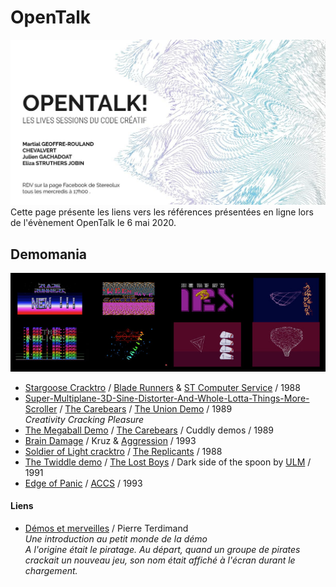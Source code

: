 # OpenTalk
![OpenTalk!](_images/OpenTalk_Stereolux_web.jpg)
<br />
Cette page présente les liens vers les références présentées en ligne lors de l'évènement OpenTalk le 6 mai 2020. 

## Demomania
![Demos](_images/OpenTalk_Stereolux_demos_intros.jpg)

* [Stargoose Cracktro](https://www.youtube.com/watch?v=TrN5xsfBvHQ) / [Blade Runners](https://demozoo.org/groups/31439/) & [ST Computer Service](https://demozoo.org/groups/36386/) / 1988
* [Super-Multiplane-3D-Sine-Distorter-And-Whole-Lotta-Things-More-Scroller](https://youtu.be/comSfq97R9s?t=3296) / [The Carebears](https://demozoo.org/groups/2050/) / [The Union Demo](https://demozoo.org/productions/68152/) / 1989<br />*Creativity Cracking Pleasure*
* [The Megaball Demo](https://youtu.be/5pRelt_CPVk?t=4314) / [The Carebears](https://demozoo.org/groups/2050/) / Cuddly demos / 1989
* [Brain Damage](https://www.youtube.com/watch?v=EG0fk2o88xg) / Kruz & [Aggression](https://demozoo.org/groups/365/) / 1993
* [Soldier of Light cracktro](https://www.youtube.com/watch?v=m4YcjQ9j7Bw) / [The Replicants](https://demozoo.org/groups/31491/) / 1988
* [The Twiddle demo](https://youtu.be/nqHK4IQhtVo?t=1694) / [The Lost Boys](https://demozoo.org/groups/36386/) / Dark side of the spoon by [ULM](https://demozoo.org/groups/2274/) / 1991
* [Edge of Panic](https://www.youtube.com/watch?v=bkGBmBIFOaI) / [ACCS](https://demozoo.org/groups/32195/) / 1993

#### Liens
* [Démos et merveilles](http://www.codercorner.com/DemosEtMerveilles.htm) / Pierre Terdimand<br />*Une introduction au petit monde de la démo*<br />*A l'origine était le piratage. Au départ, quand un groupe de pirates crackait un nouveau jeu, son nom était affiché à l'écran durant le chargement.*
